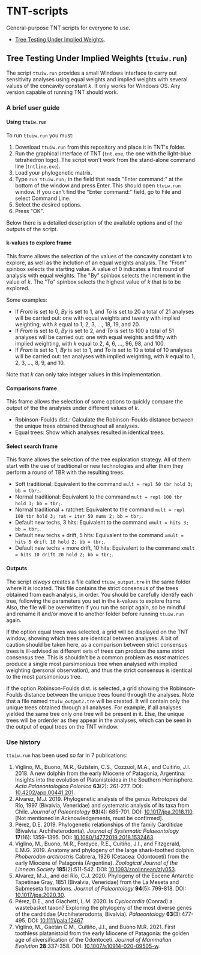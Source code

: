 # TNT-scripts

General-purpose TNT scripts for everyone to use.

- [Tree Testing Under Implied Weights](#tree-testing-under-implied-weights-ttuiwrun).

## Tree Testing Under Implied Weights (`ttuiw.run`)

The script `ttuiw.run` provides a small Windows interface to carry out sensitivity analyses using equal weights and implied weights with several values of the concavity constant *k*. It only works for Windows OS. Any version capable of running TNT should work.

### A brief user guide

#### Using `ttuiw.run`

To run `ttuiw.run` you must:
1. Download `ttuiw.run` from this repository and place it in TNT's folder.
2. Run the graphical interface of TNT (`tnt.exe`, the one with the light-blue tetrahedron logo). The script won't work from the stand-alone command line (`tntline.exe`).
3. Load your phylogenetic matrix.
4. Type `run ttuiw.run;` in the field that reads "Enter command:" at the bottom of the window and press Enter. This should open `ttuiw.run` window. If you can't find the "Enter command:" field, go to File and select Command Line.
5. Select the desired options.
6. Press "OK".

Below there is a detailed description of the available options and of the outputs of the script.

#### k-values to explore frame

This frame allows the selection of the values of the concavity constant *k* to explore, as well as the inclution of an equal weights analysis. The "From" spinbox selects the starting value. A value of 0 indicates a first round of analysis with equal weights. The "By" spinbox selects the increment in the value of *k*. The "To" spinbox selects the highest value of *k* that is to be explored.

Some examples:
- If *From* is set to 0, *By* is set to 1, and *To* is set to 20 a total of 21 analyses will be carried out: one with equal weights and twenty with implied weighting, with *k* equal to 1, 2, 3, ..., 18, 19, and 20.
- If *From* is set to 0, *By* is set to 2, and *To* is set to 100 a total of 51 analyses will be carried out: one with equal weights and fifty with implied weighting, with *k* equal to 2, 4, 6, ..., 96, 98, and 100.
- If *From* is set to 1, *By* is set to 1, and *To* is set to 10 a total of 10 analyses will be carried out: ten analyses with implied weighting, with *k* equal to 1, 2, 3, ..., 8, 9, and 10.

Note that  *k* can only take integer values in this implementation.

#### Comparisons frame

This frame allows the selection of some options to quickly compare the output of the the analyses under different values of *k*.

- Robinson-Foulds dist.: Calculate the Robinson-Foulds distance between the unique trees obtained throughout all analyses.
- Equal trees: Show which analyses resulted in identical trees.

#### Select search frame

This frame allows the selection of the tree exploration strategy. All of them start with the use of traditional or new technologies and after them they perform a round of TBR with the resulting trees.


- Soft traditional: Equivalent to the command `mult = repl 50 tbr hold 3; bb = tbr;`.
- Normal traditional: Equivalent to the command `mult = repl 100 tbr hold 3; bb = tbr;`.
- Normal traditional + ratchet: Equivalent to the command `mult = repl 100 tbr hold 3; rat = iter 50 nums 2; bb = tbr;`.
- Default new techs, 3 hits: Equivalent to the command `xmult = hits 3; bb = tbr;`.
- Default new techs + drift, 5 hits: Equivalent to the command `xmult = hits 5 drift 10 hold 2; bb = tbr;`.
- Default new techs + more drift, 10 hits: Equivalent to the command `xmult = hits 10 drift 20 hold 2; bb = tbr;`.

#### Outputs

The script *always* creates a file called `ttuiw_output.tre` in the same folder where it is located. This file contains the strict consensus of the trees obtained from each analysis, in order. You should be carefully identify each tree, following the parameters you set in the k-values to explore frame. Also, the file will be overwritten if you run the script again, so be mindful and rename it and/or move it to another folder before running `ttuiw.run` again.

If the option equal trees was selected, a grid will be displayed on the TNT window, showing which trees are identical between analyses. A bit of caution should be taken here, as a comparison between strict consensus trees is ill-advised as different sets of trees can produce the same strict consensus tree. This is shouldn't be a common problem as *most* matrices produce a single most parsimonious tree when analysed with implied weighting (personal observation), and thus the strict consensus is identical to the most parsimonious tree.

If the option Robinson-Foulds dist. is selected, a grid showing the Robinson-Foulds distance between the unique trees found through the analyses. Note that a file named `ttuiw_output2.tre` will be created. It will contain only the unique trees obtained through all analyses. For example, if all analyses yielded the same tree only one tree will be present in it. Else, the unique trees will be orderder as they appear in the analyses, which can be seen in the output of eqaul trees on the TNT window.

### Use history

`ttuiw.run` has been used so far in 7 publications:
1. Viglino, M., Buono, M.R., Gutstein, C.S., Cozzuol, M.A., and Cuitiño, J.I. 2018. A new dolphin from the early Miocene of Patagonia, Argentina: Insights into the evolution of Platanistoidea in the Southern Hemisphere. *Acta Palaeontologica Polonica* **63**(2): 261-277. DOI: [10.4202/app.00441.201](https://doi.org/10.4202/app.00441.201).
2. Alvarez, M.J. 2019. Phylogenetic analysis of the genus *Retrotapes* del Río, 1997 (Bivalvia, Veneridae) and systematic analysis of its taxa from Chile. *Journal of Paleontology* **93**(4): 685-701. DOI: [10.1017/jpa.2018.110](https://doi.org/10.1017/jpa.2018.110). [Not mentioned in Acknowledgements, must be confirmed].
3. Pérez, D.E. 2019. Phylogenetic relationships of the family Carditidae (Bivalvia: Archiheterodonta). *Journal of Systematic Palaeontology* **17**(16): 1359-1395. DOI: [10.1080/14772019.2018.1532463](https://doi.org/10.1080/14772019.2018.1532463).
4. Viglino, M., Buono, M.R., Fordyce, R.E., Cuitiño, J.I., and Fitzgerald, E.M.G. 2019. Anatomy and phylogeny of the large shark-toothed dolphin *Phoberodon arctirostris* Cabrera, 1926 (Cetacea: Odontoceti) from the early Miocene of Patagonia (Argentina). *Zoological Journal of the Linnean Society* **185**(2):511-542. DOI: [10.1093/zoolinnean/zly053](https://doi.org/10.1093/zoolinnean/zly053).
5. Alvarez, M.J., and del Río, C.J. 2020. Phylogeny of the Eocene Antarctic Tapetinae Gray, 1851 (Bivalvia, Veneridae) from the La Meseta and Submeseta formations. *Journal of Paleontology* **94**(5): 799-818. DOI: [10.1017/jpa.2020.30](https://doi.org/10.1017/jpa.2020.30).
6. Pérez, D.E., and Giachetti, L.M. 2020. Is *Cyclocardia* (Conrad) a wastebasket taxon? Exploring the phylogeny of the most diverse genes of the carditidae (Archiheterodonta, Bivalvia). *Palaeontology* **63**(3):477-495. DOI: [10.1111/pala.12467](https://doi.org/10.1111/pala.12467).
7. Viglino, M., Gaetán C.M., Cuitiño, J.I., and Buono M.R. 2021. First toothless platanistoid from the early Miocene of Patagonia: the golden age of diversification of the Odontoceti. *Journal of Mammalian Evolution* **28**:337-358. DOI: [10.1007/s10914-020-09505-w](https://doi.org/10.1007/s10914-020-09505-w).
